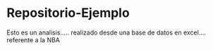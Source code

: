# Repositorio-Ejemplo
 Esto es un analisis..... realizado desde una base de datos en excel.... referente a la NBA
